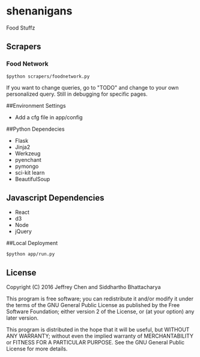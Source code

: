 # shenanigans
Food Stuffz 

## Scrapers
### Food Network 
```
$python scrapers/foodnetwork.py 
```

If you want to change queries, go to "TODO" and change to your own personalized query. 
Still in debugging for specific pages.

##Environment Settings
- Add a cfg file in app/config

##Python Dependecies 
- Flask 
- Jinja2
- Werkzeug
- pyenchant 
- pymongo 
- sci-kit learn 
- BeautifulSoup

## Javascript Dependencies 
- React 
- d3
- Node
- jQuery 

##Local Deployment 
```
$python app/run.py
```

## License

Copyright (C) 2016  Jeffrey Chen and Siddhartho Bhattacharya

This program is free software; you can redistribute it and/or
modify it under the terms of the GNU General Public License
as published by the Free Software Foundation; either version 2
of the License, or (at your option) any later version.

This program is distributed in the hope that it will be useful,
but WITHOUT ANY WARRANTY; without even the implied warranty of
MERCHANTABILITY or FITNESS FOR A PARTICULAR PURPOSE.  See the
GNU General Public License for more details.



